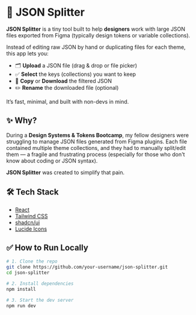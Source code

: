 # 🧩 JSON Splitter

**JSON Splitter** is a tiny tool built to help **designers** work with large JSON files exported from Figma (typically design tokens or variable collections).

Instead of editing raw JSON by hand or duplicating files for each theme, this app lets you:

- 🗂 **Upload** a JSON file (drag & drop or file picker)
- ✅ **Select** the keys (collections) you want to keep
- 📄 **Copy** or **Download** the filtered JSON
- ✏️ **Rename** the downloaded file (optional)

It’s fast, minimal, and built with non-devs in mind.

## ✨ Why?

During a **Design Systems & Tokens Bootcamp**, my fellow designers were struggling to manage JSON files generated from Figma plugins. Each file contained multiple theme collections, and they had to manually split/edit them — a fragile and frustrating process (especially for those who don't know about coding or JSON syntax).

**JSON Splitter** was created to simplify that pain.

## 🛠 Tech Stack

- [React](https://reactjs.org/)
- [Tailwind CSS](https://tailwindcss.com/)
- [shadcn/ui](https://ui.shadcn.com/)
- [Lucide Icons](https://lucide.dev/)

## ✅ How to Run Locally

```bash
# 1. Clone the repo
git clone https://github.com/your-username/json-splitter.git
cd json-splitter

# 2. Install dependencies
npm install

# 3. Start the dev server
npm run dev
```
